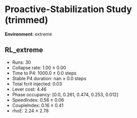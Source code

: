 # Proactive-Stabilization Study (trimmed)

**Environment**: extreme

## RL_extreme
- Runs: 30
- Collapse rate: 1.00 ± 0.00
- Time to P4: 1000.0 ± 0.0 steps
- Stable P4 duration: nan ± 0.0 steps
- Total fcrit injected: 0.03
- Lever cost: 4.46
- Phase occupancy: [0.0, 0.261, 0.474, 0.253, 0.012]
- SpeedIndex: 0.56 ± 0.06
- CoupleIndex: 0.16 ± 0.41
- rhoE: 2.24 ± 2.78

